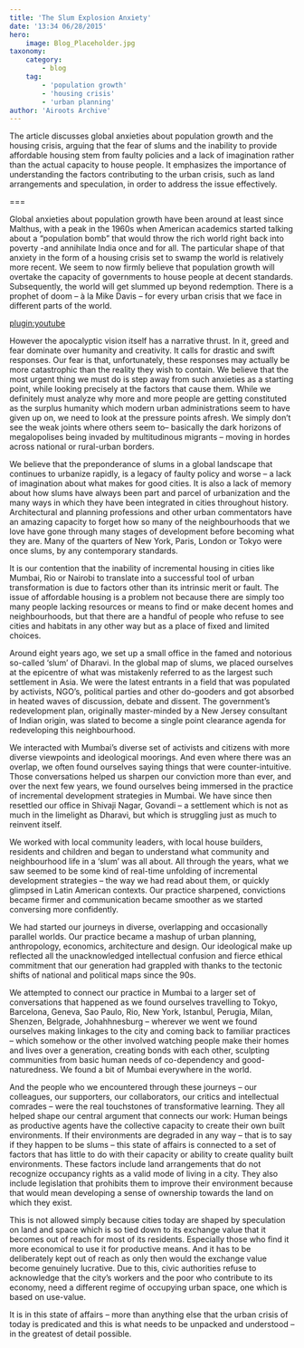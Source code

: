 ```yaml
---
title: 'The Slum Explosion Anxiety'
date: '13:34 06/28/2015'
hero:
    image: Blog_Placeholder.jpg
taxonomy:
    category:
        - blog
    tag:
        - 'population growth'
        - 'housing crisis'
        - 'urban planning'
author: 'Airoots Archive'
---
```


The article discusses global anxieties about population growth and the housing crisis, arguing that the fear of slums and the inability to provide affordable housing stem from faulty policies and a lack of imagination rather than the actual capacity to house people. It emphasizes the importance of understanding the factors contributing to the urban crisis, such as land arrangements and speculation, in order to address the issue effectively.

===

Global anxieties about population growth have been around at least since Malthus, with a peak
in the 1960s when American academics started talking about a “population bomb” that would
throw the rich world right back into poverty -and annihilate India once and for all. The particular
shape of that anxiety in the form of a housing crisis set to swamp the world is relatively more
recent. We seem to now firmly believe that population growth will overtake the capacity of
governments to house people at decent standards. Subsequently, the world will get slummed up
beyond redemption. There is a prophet of doom – à la Mike Davis – for every urban crisis that
we face in different parts of the world.

[plugin:youtube](https://www.youtube.com/watch?v=BK8guP9ov2U)

However the apocalyptic vision itself has a narrative thrust. In it, greed and fear dominate over
humanity and creativity. It calls for drastic and swift responses. Our fear is that, unfortunately,
these responses may actually be more catastrophic than the reality they wish to contain.
We believe that the most urgent thing we must do is step away from such anxieties as a starting
point, while looking precisely at the factors that cause them. While we definitely must analyze
why more and more people are getting constituted as the surplus humanity which modern urban
administrations seem to have given up on, we need to look at the pressure points afresh. We
simply don’t see the weak joints where others seem to– basically the dark horizons of
megalopolises being invaded by multitudinous migrants – moving in hordes across national or
rural-urban borders.

We believe that the preponderance of slums in a global landscape that continues to urbanize
rapidly, is a legacy of faulty policy and worse – a lack of imagination about what makes for good
cities. It is also a lack of memory about how slums have always been part and parcel of
urbanization and the many ways in which they have been integrated in cities throughout history.
Architectural and planning professions and other urban commentators have an amazing
capacity to forget how so many of the neighbourhoods that we love have gone through many
stages of development before becoming what they are. Many of the quarters of New York, Paris,
London or Tokyo were once slums, by any contemporary standards.

It is our contention that the inability of incremental housing in cities like Mumbai, Rio or Nairobi
to translate into a successful tool of urban transformation is due to factors other than its intrinsic
merit or fault. The issue of affordable housing is a problem not because there are simply too
many people lacking resources or means to find or make decent homes and neighbourhoods,
but that there are a handful of people who refuse to see cities and habitats in any other way but
as a place of fixed and limited choices.

Around eight years ago, we set up a small office in the famed and notorious so-called ‘slum’ of
Dharavi. In the global map of slums, we placed ourselves at the epicentre of what was
mistakenly referred to as the largest such settlement in Asia. We were the latest entrants in a
field that was populated by activists, NGO’s, political parties and other do-gooders and got
absorbed in heated waves of discussion, debate and dissent. The government’s redevelopment
plan, originally master-minded by a New Jersey consultant of Indian origin, was slated to
become a single point clearance agenda for redeveloping this neighbourhood.

We interacted with Mumbai’s diverse set of activists and citizens with more diverse viewpoints
and ideological moorings. And even where there was an overlap, we often found ourselves
saying things that were counter-intuitive. Those conversations helped us sharpen our
conviction more than ever, and over the next few years, we found ourselves being immersed in
the practice of incremental development strategies in Mumbai. We have since then resettled our
office in Shivaji Nagar, Govandi – a settlement which is not as much in the limelight as Dharavi,
but which is struggling just as much to reinvent itself.

We worked with local community leaders, with local house builders, residents and children and
began to understand what community and neighbourhood life in a ‘slum’ was all about. All
through the years, what we saw seemed to be some kind of real-time unfolding of incremental
development strategies – the way we had read about them, or quickly glimpsed in Latin
American contexts. Our practice sharpened, convictions became firmer and communication
became smoother as we started conversing more confidently.

We had started our journeys in diverse, overlapping and occasionally parallel worlds. Our
practice became a mashup of urban planning, anthropology, economics, architecture and
design. Our ideological make up reflected all the unacknowledged intellectual confusion and
fierce ethical commitment that our generation had grappled with thanks to the tectonic shifts of
national and political maps since the 90s.

We attempted to connect our practice in Mumbai to a larger set of conversations that happened
as we found ourselves travelling to Tokyo, Barcelona, Geneva, Sao Paulo, Rio, New York,
Istanbul, Perugia, Milan, Shenzen, Belgrade, Johahhnesburg – wherever we went we found
ourselves making linkages to the city and coming back to familiar practices – which somehow or
the other involved watching people make their homes and lives over a generation, creating
bonds with each other, sculpting communities from basic human needs of co-dependency and
good-naturedness. We found a bit of Mumbai everywhere in the world.

And the people who we encountered through these journeys – our colleagues, our supporters,
our collaborators, our critics and intellectual comrades – were the real touchstones of
transformative learning. They all helped shape our central argument that connects our work:
Human beings as productive agents have the collective capacity to create their own built environments. If their environments are degraded in any way – that is to say if they happen to be slums – this state of affairs is connected to a set of factors that has little to do with their
capacity or ability to create quality built environments. These factors include land arrangements
that do not recognize occupancy rights as a valid mode of living in a city. They also include
legislation that prohibits them to improve their environment because that would mean
developing a sense of ownership towards the land on which they exist.

This is not allowed simply because cities today are shaped by speculation on land and space
which is so tied down to its exchange value that it becomes out of reach for most of its
residents. Especially those who find it more economical to use it for productive means. And it
has to be deliberately kept out of reach as only then would the exchange value become
genuinely lucrative. Due to this, civic authorities refuse to acknowledge that the city’s workers
and the poor who contribute to its economy, need a different regime of occupying urban space,
one which is based on use-value.

It is in this state of affairs – more than anything else that the urban crisis of today is predicated
and this is what needs to be unpacked and understood – in the greatest of detail possible.
